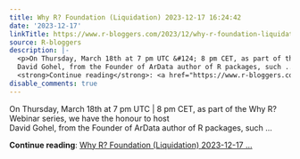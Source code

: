 ```yaml
---
title: Why R? Foundation (Liquidation) 2023-12-17 16:24:42
date: '2023-12-17'
linkTitle: https://www.r-bloggers.com/2023/12/why-r-foundation-liquidation-2023-12-17-162442-2/
source: R-bloggers
description: |-
  <p>On Thursday, March 18th at 7 pm UTC &#124; 8 pm CET, as part of the Why R? Webinar series, we have the honour to host<br />
  David Gohel, from the Founder of ArData author of R packages, such ...</p>
  <strong>Continue reading</strong>: <a href="https://www.r-bloggers.com/2023/12/why-r-foundation-liquidation-2023-12-17-162442-2/">Why R? Foundation (Liquidation) 2023-12-17 ...
disable_comments: true
---
```

<p>On Thursday, March 18th at 7 pm UTC &#124; 8 pm CET, as part of the Why R? Webinar series, we have the honour to host<br />
David Gohel, from the Founder of ArData author of R packages, such ...</p>
<strong>Continue reading</strong>: <a href="https://www.r-bloggers.com/2023/12/why-r-foundation-liquidation-2023-12-17-162442-2/">Why R? Foundation (Liquidation) 2023-12-17 ...